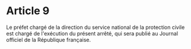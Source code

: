 # Article 9

Le préfet chargé de la direction du service national de la protection civile est chargé de l'exécution du présent arrêté, qui sera publié au Journal officiel de la République française.
